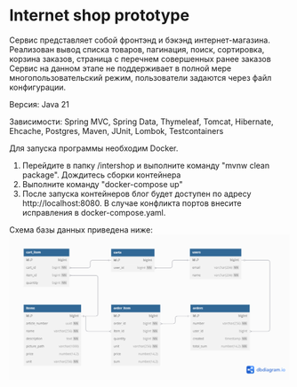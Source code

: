 # Internet shop prototype

Сервис представляет собой фронтэнд и бэкэнд интернет-магазина. Реализован вывод списка товаров, пагинация, поиск, сортировка, корзина заказов, страница с перечнем совершенных ранее заказов 
Сервис на данном этапе не поддерживает в полной мере многопользовательский режим, пользователи задаются через файл конфигурации.

Версия: Java 21

Зависимости: Spring MVC, Spring Data, Thymeleaf, Tomcat, Hibernate, Ehcache, Postgres, Maven, JUnit, Lombok, Testcontainers

Для запуска программы необходим Docker.
1) Перейдите в папку /intershop и выполните команду "mvnw clean package". Дождитесь сборки контейнера
2) Выполните команду "docker-compose up" 
3) После запуска контейнеров блог будет доступен по адресу http://localhost:8080.
   В случае конфликта портов внесите исправления в docker-compose.yaml.

Схема базы данных приведена ниже:
![](\src\main\resources\schema.png)

